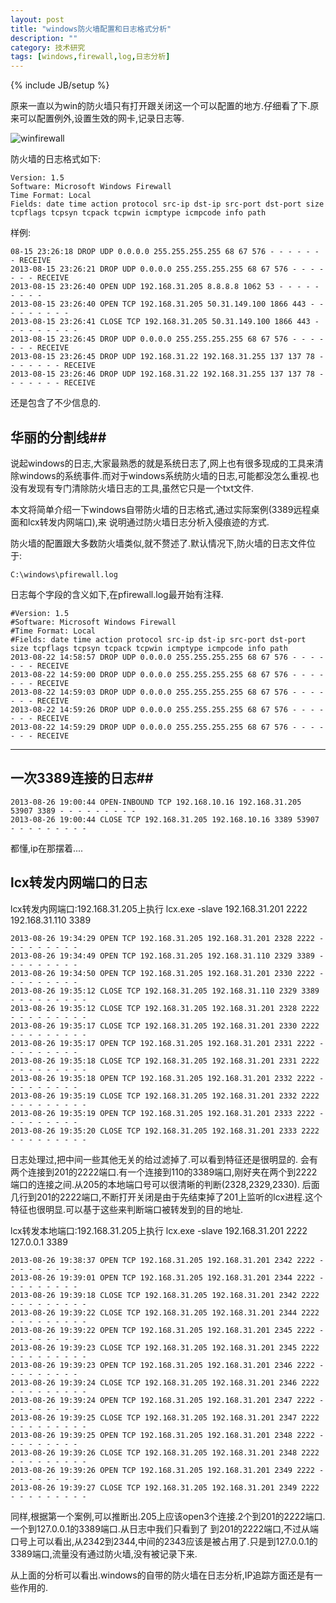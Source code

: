 ```yaml
---
layout: post
title: "windows防火墙配置和日志格式分析"
description: ""
category: 技术研究
tags: [windows,firewall,log,日志分析]
---
```

{% include JB/setup %}

原来一直以为win的防火墙只有打开跟关闭这一个可以配置的地方.仔细看了下.原来可以配置例外,设置生效的网卡,记录日志等.

![winfirewall]({{site.img_url}}winfirewall.png)

防火墙的日志格式如下:

	Version: 1.5
	Software: Microsoft Windows Firewall
	Time Format: Local
	Fields: date time action protocol src-ip dst-ip src-port dst-port size tcpflags tcpsyn tcpack tcpwin icmptype icmpcode info path



样例:

	08-15 23:26:18 DROP UDP 0.0.0.0 255.255.255.255 68 67 576 - - - - - - - RECEIVE
	2013-08-15 23:26:21 DROP UDP 0.0.0.0 255.255.255.255 68 67 576 - - - - - - - RECEIVE
	2013-08-15 23:26:40 OPEN UDP 192.168.31.205 8.8.8.8 1062 53 - - - - - - - - -
	2013-08-15 23:26:40 OPEN TCP 192.168.31.205 50.31.149.100 1866 443 - - - - - - - - -
	2013-08-15 23:26:41 CLOSE TCP 192.168.31.205 50.31.149.100 1866 443 - - - - - - - - -
	2013-08-15 23:26:45 DROP UDP 0.0.0.0 255.255.255.255 68 67 576 - - - - - - - RECEIVE
	2013-08-15 23:26:45 DROP UDP 192.168.31.22 192.168.31.255 137 137 78 - - - - - - - RECEIVE
	2013-08-15 23:26:46 DROP UDP 192.168.31.22 192.168.31.255 137 137 78 - - - - - - - RECEIVE

还是包含了不少信息的.

## 华丽的分割线##

说起windows的日志,大家最熟悉的就是系统日志了,网上也有很多现成的工具来清除windows的系统事件.而对于windows系统防火墙的日志,可能都没怎么重视.也没有发现有专门清除防火墙日志的工具,虽然它只是一个txt文件.

本文将简单介绍一下windows自带防火墙的日志格式,通过实际案例(3389远程桌面和lcx转发内网端口),来
说明通过防火墙日志分析入侵痕迹的方式.

防火墙的配置跟大多数防火墙类似,就不赘述了.默认情况下,防火墙的日志文件位于:

	C:\windows\pfirewall.log

日志每个字段的含义如下,在pfirewall.log最开始有注释.


	#Version: 1.5 
	#Software: Microsoft Windows Firewall 
	#Time Format: Local 
	#Fields: date time action protocol src-ip dst-ip src-port dst-port size tcpflags tcpsyn tcpack tcpwin icmptype icmpcode info path
	2013-08-22 14:58:57 DROP UDP 0.0.0.0 255.255.255.255 68 67 576 - - - - - - - RECEIVE 
	2013-08-22 14:59:00 DROP UDP 0.0.0.0 255.255.255.255 68 67 576 - - - - - - - RECEIVE 
	2013-08-22 14:59:03 DROP UDP 0.0.0.0 255.255.255.255 68 67 576 - - - - - - - RECEIVE 
	2013-08-22 14:59:26 DROP UDP 0.0.0.0 255.255.255.255 68 67 576 - - - - - - - RECEIVE 
	2013-08-22 14:59:29 DROP UDP 0.0.0.0 255.255.255.255 68 67 576 - - - - - - - RECEIVE


-------------------------------------------------------------------------------

## 一次3389连接的日志##



	2013-08-26 19:00:44 OPEN-INBOUND TCP 192.168.10.16 192.168.31.205 53907 3389 - - - - - - - - -
	2013-08-26 19:00:44 CLOSE TCP 192.168.31.205 192.168.10.16 3389 53907 - - - - - - - - -


都懂,ip在那摆着....

## lcx转发内网端口的日志 ##

lcx转发内网端口:192.168.31.205上执行 lcx.exe -slave 192.168.31.201 2222 192.168.31.110 3389


	2013-08-26 19:34:29 OPEN TCP 192.168.31.205 192.168.31.201 2328 2222 - - - - - - - - -
	2013-08-26 19:34:49 OPEN TCP 192.168.31.205 192.168.31.110 2329 3389 - - - - - - - - -
	2013-08-26 19:34:50 OPEN TCP 192.168.31.205 192.168.31.201 2330 2222 - - - - - - - - -
	2013-08-26 19:35:12 CLOSE TCP 192.168.31.205 192.168.31.110 2329 3389 - - - - - - - - -
	2013-08-26 19:35:12 CLOSE TCP 192.168.31.205 192.168.31.201 2328 2222 - - - - - - - - -
	2013-08-26 19:35:17 CLOSE TCP 192.168.31.205 192.168.31.201 2330 2222 - - - - - - - - -
	2013-08-26 19:35:17 OPEN TCP 192.168.31.205 192.168.31.201 2331 2222 - - - - - - - - -
	2013-08-26 19:35:18 CLOSE TCP 192.168.31.205 192.168.31.201 2331 2222 - - - - - - - - -
	2013-08-26 19:35:18 OPEN TCP 192.168.31.205 192.168.31.201 2332 2222 - - - - - - - - -
	2013-08-26 19:35:19 CLOSE TCP 192.168.31.205 192.168.31.201 2332 2222 - - - - - - - - -
	2013-08-26 19:35:19 OPEN TCP 192.168.31.205 192.168.31.201 2333 2222 - - - - - - - - -
	2013-08-26 19:35:20 CLOSE TCP 192.168.31.205 192.168.31.201 2333 2222 - - - - - - - - -


日志处理过,把中间一些其他无关的给过滤掉了.可以看到特征还是很明显的.
会有两个连接到201的2222端口.有一个连接到110的3389端口,刚好夹在两个到2222端口的连接之间.从205的本地端口号可以很清晰的判断(2328,2329,2330).
后面几行到201的2222端口,不断打开关闭是由于先结束掉了201上监听的lcx进程.这个特征也很明显.可以基于这些来判断端口被转发到的目的地址.

lcx转发本地端口:192.168.31.205上执行 lcx.exe -slave 192.168.31.201 2222 127.0.0.1 3389

	2013-08-26 19:38:37 OPEN TCP 192.168.31.205 192.168.31.201 2342 2222 - - - - - - - - -
	2013-08-26 19:39:01 OPEN TCP 192.168.31.205 192.168.31.201 2344 2222 - - - - - - - - -
	2013-08-26 19:39:18 CLOSE TCP 192.168.31.205 192.168.31.201 2342 2222 - - - - - - - - -
	2013-08-26 19:39:22 CLOSE TCP 192.168.31.205 192.168.31.201 2344 2222 - - - - - - - - -
	2013-08-26 19:39:22 OPEN TCP 192.168.31.205 192.168.31.201 2345 2222 - - - - - - - - -
	2013-08-26 19:39:23 CLOSE TCP 192.168.31.205 192.168.31.201 2345 2222 - - - - - - - - -
	2013-08-26 19:39:23 OPEN TCP 192.168.31.205 192.168.31.201 2346 2222 - - - - - - - - -
	2013-08-26 19:39:24 CLOSE TCP 192.168.31.205 192.168.31.201 2346 2222 - - - - - - - - -
	2013-08-26 19:39:24 OPEN TCP 192.168.31.205 192.168.31.201 2347 2222 - - - - - - - - -
	2013-08-26 19:39:25 CLOSE TCP 192.168.31.205 192.168.31.201 2347 2222 - - - - - - - - -
	2013-08-26 19:39:25 OPEN TCP 192.168.31.205 192.168.31.201 2348 2222 - - - - - - - - -
	2013-08-26 19:39:26 CLOSE TCP 192.168.31.205 192.168.31.201 2348 2222 - - - - - - - - -
	2013-08-26 19:39:26 OPEN TCP 192.168.31.205 192.168.31.201 2349 2222 - - - - - - - - -
	2013-08-26 19:39:27 CLOSE TCP 192.168.31.205 192.168.31.201 2349 2222 - - - - - - - - -


同样,根据第一个案例,可以推断出.205上应该open3个连接.2个到201的2222端口.一个到127.0.0.1的3389端口.从日志中我们只看到了
到201的2222端口,不过从端口号上可以看出,从2342到2344,中间的2343应该是被占用了.只是到127.0.0.1的3389端口,流量没有通过防火墙,没有被记录下来.

从上面的分析可以看出.windows的自带的防火墙在日志分析,IP追踪方面还是有一些作用的.

